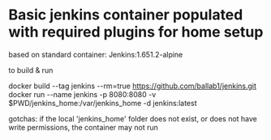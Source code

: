 # Basic jenkins container populated with required plugins for home setup

 based on standard container:  Jenkins:1.651.2-alpine

to build & run

 docker build --tag jenkins --rm=true https://github.com/ballab1/jenkins.git
 docker run --name jenkins -p 8080:8080 -v $PWD/jenkins_home:/var/jenkins_home -d jenkins:latest

gotchas:
  if the local 'jenkins_home' folder does not exist, or does not have write permissions, the container may not run

